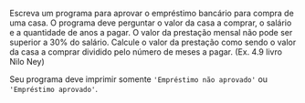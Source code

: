 Escreva um programa para aprovar o empréstimo bancário para compra de uma casa. O programa deve perguntar o valor da casa a comprar, o salário e a quantidade de anos a pagar. O valor da prestação mensal não pode ser superior a 30% do salário. Calcule o valor da prestação como sendo o valor da casa a comprar dividido pelo número de meses a pagar. (Ex. 4.9 livro Nilo Ney)

Seu programa deve imprimir somente `'Empréstimo não aprovado'` ou `'Empréstimo aprovado'`.